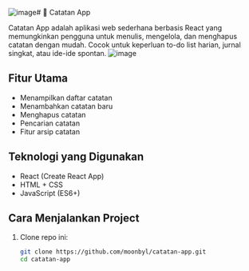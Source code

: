 ![image](https://github.com/user-attachments/assets/ef3b718f-bd33-40c5-8929-c4db1a254ea2)# 📝 Catatan App

Catatan App adalah aplikasi web sederhana berbasis React yang memungkinkan pengguna untuk menulis, mengelola, dan menghapus catatan dengan mudah. Cocok untuk keperluan to-do list harian, jurnal singkat, atau ide-ide spontan.
![image](https://github.com/user-attachments/assets/62d58c90-7cc7-4e0e-8ee9-4f6907b7b294)

##  Fitur Utama

- Menampilkan daftar catatan
- Menambahkan catatan baru
- Menghapus catatan
- Pencarian catatan 
- Fitur arsip catatan

## Teknologi yang Digunakan

- React (Create React App)
- HTML + CSS
- JavaScript (ES6+)

## Cara Menjalankan Project

1. Clone repo ini:
   ```bash
   git clone https://github.com/moonbyl/catatan-app.git
   cd catatan-app
